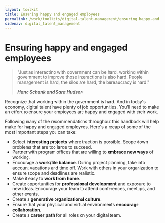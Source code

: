 ```yaml
---
layout: toolkit
title: Ensuring happy and engaged employees
permalink: /work/toolkits/digital-talent-management/ensuring-happy-and-engaged-employees/
sidenav: digital_talent_management
---
```


# Ensuring happy and engaged employees

<blockquote class="post-blockquote" cite="https://www.newamerica.org/public-interest-technology/reports/problem-solving-government/what-the-work-really-looks-like/">
<p>"Just as interacting with government can be hard, working within government to improve those interactions is also hard. People management is hard, the silos are hard, the bureaucracy is hard."</p>
<cite><strong>Hana Schank and Sara Hudson</strong></cite>
</blockquote>

Recognize that working within the government is hard. And in today's economy, digital talent have plenty of job opportunities. You'll need to make an effort to ensure your employees are happy and engaged with their work.

Following many of the recommendations throughout this handbook will help make for happy and engaged employees. Here's a recap of some of the most important steps you can take:

- Select **interesting projects** where traction is possible. Scope down problems that are too large to succeed.
- Partner with program offices that are willing to **embrace new ways** of working.
- Encourage a **work/life balance**. During project planning, take into account vacations and time off. Work with others in your organization to ensure scope and deadlines are realistic.
- Make it easy to **work from home**.
- Create opportunities for **professional development** and exposure to new ideas. Encourage your team to attend conferences, meetups, and other events.
- Create a **generative organizational culture**.
- Ensure that your physical and virtual environments **encourage collaboration**.
- Create a **career path** for all roles on your digital team.
